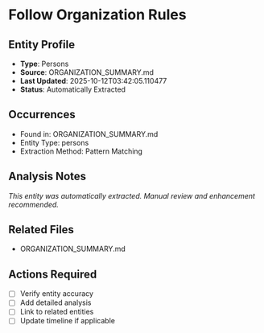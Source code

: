 # Follow Organization Rules

## Entity Profile
- **Type**: Persons
- **Source**: ORGANIZATION_SUMMARY.md
- **Last Updated**: 2025-10-12T03:42:05.110477
- **Status**: Automatically Extracted

## Occurrences
- Found in: ORGANIZATION_SUMMARY.md
- Entity Type: persons
- Extraction Method: Pattern Matching

## Analysis Notes
*This entity was automatically extracted. Manual review and enhancement recommended.*

## Related Files
- ORGANIZATION_SUMMARY.md

## Actions Required
- [ ] Verify entity accuracy
- [ ] Add detailed analysis
- [ ] Link to related entities
- [ ] Update timeline if applicable
